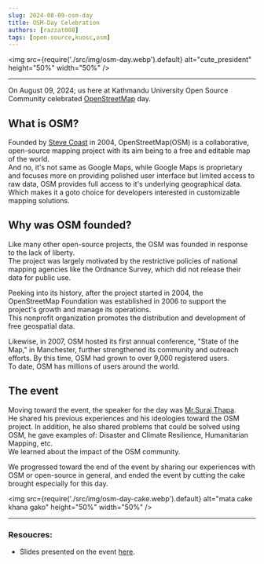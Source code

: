 ```yaml
---
slug: 2024-08-09-osm-day
title: OSM-Day Celebration
authors: [razzat008]
tags: [open-source,kuosc,osm]
---
```


<img
src={require('./src/img/osm-day.webp').default}
alt="cute_president"
height="50%" 
width="50%"
/>
<hr/>

On August 09, 2024; us here at Kathmandu University Open Source Community celebrated
[OpenStreetMap](https://www.openstreetmap.org/about) day.

## What is OSM?

Founded by [Steve Coast](https://stevecoast.com/) in 2004, OpenStreetMap(OSM) is a collaborative, open-source mapping project with its aim being
to a free and editable  map of the world.  
And no, it's not same as Google Maps, while Google Maps is proprietary and focuses more on providing polished
user interface but limited access to raw data, OSM provides full access to it's underlying geographical data.  
Which makes it a goto choice for developers interested in customizable mapping solutions.

## Why was OSM founded?

Like many other open-source projects, the OSM was founded in response to the lack of liberty.  
The project was largely motivated by the restrictive policies of national mapping agencies like the Ordnance Survey,
which did not release their data for public use. 

Peeking into its history, after the project started in 2004, the OpenStreetMap Foundation was established in 2006 to support the project's
growth and manage its operations.  
This nonprofit organization promotes the distribution and development of free geospatial data.

Likewise, in 2007, OSM hosted its first annual conference, "State of the Map," in Manchester, further strengthened its community and outreach efforts.
By this time, OSM had grown to over 9,000 registered users.  
To date, OSM has millions of users around the world.

## The event 

Moving toward the event, the speaker for the day was [Mr.Suraj Thapa](https://github.com/suthamakes).  
He shared his previous experiences and his ideologies toward the OSM project. In addition,
he also shared problems that could be solved using OSM, he gave examples of: 
Disaster and Climate Resilience, Humanitarian Mapping, etc.  
We learned about the impact of the OSM community.

We progressed toward the end of the event by sharing our experiences with OSM or open-source in general, and 
ended the event by cutting the cake brought especially for this day.

<img
src={require('./src/img/osm-day-cake.webp').default}
alt="mata cake khana gako"
height="50%" 
width="50%"
/>
<hr/>


### Resoucres:
- Slides presented on the event [here](https://docs.google.com/presentation/d/1LZEnJRs0vgzQEc_4UH6Vk5xNdngqtQsenXcKMNZtwaY).
